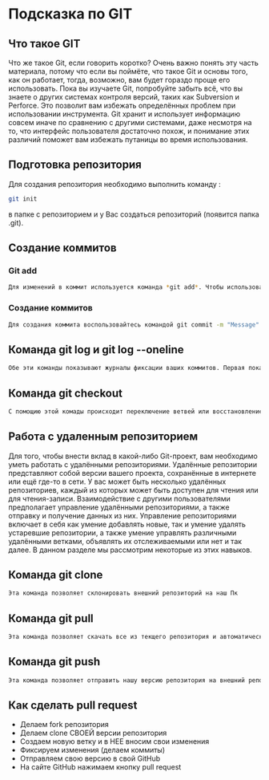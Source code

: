 # Подсказка по GIT

## Что такое GIT
Что же такое Git, если говорить коротко? Очень важно понять эту часть материала, потому что если вы поймёте, что такое Git и основы того, как он работает, тогда, возможно, вам будет гораздо проще его использовать. Пока вы изучаете Git, попробуйте забыть всё, что вы знаете о других системах контроля версий, таких как Subversion и Perforce. Это позволит вам избежать определённых проблем при использовании инструмента. Git хранит и использует информацию совсем иначе по сравнению с другими системами, даже несмотря на то, что интерфейс пользователя достаточно похож, и понимание этих различий поможет вам избежать путаницы во время использования.

## Подготовка репозитория 
Для создания репозитория необходимо выполнить команду :
```sh
git init
``` 
в папке с репозиторием и у Вас создаться репозиторий (появится папка .git).

## Создание коммитов

### Git add
```sh
Для изменений в коммит используется команда *git add*. Чтобы использовать эту команду напишите *git add .*
```
### Создание коммитов
```sh
Для создания коммита воспользовайтесь командой git commit -m "Message". В ковычках можно писать любое название которые вы захотите.
```
## Команда git log и git log --oneline
```sh
Обе эти команды показывают журналы фиксации ваших коммитов. Первая показывает полный список. Вторая команда упрощенный список
```
## Команда git checkout
```sh
С помощию этой комады происходит переключение ветвей или восстановление файлов рабочего дерева
```

## Работа с удаленным репозиторием
Для того, чтобы внести вклад в какой-либо Git-проект, вам необходимо уметь работать с удалёнными репозиториями. Удалённые репозитории представляют собой версии вашего проекта, сохранённые в интернете или ещё где-то в сети. У вас может быть несколько удалённых репозиториев, каждый из которых может быть доступен для чтения или для чтения-записи. Взаимодействие с другими пользователями предполагает управление удалёнными репозиториями, а также отправку и получение данных из них. Управление репозиториями включает в себя как умение добавлять новые, так и умение удалять устаревшие репозитории, а также умение управлять различными удалёнными ветками, объявлять их отслеживаемыми или нет и так далее. В данном разделе мы рассмотрим некоторые из этих навыков.

## Команда git clone
```sh
Эта команда позволяет склонировать внешний репозиторий на наш Пк
```
## Команда git pull
```sh
Эта команда позволяет скачать все из текщего репозитория и автоматически сделать merge с нашей версией
```
## Команда git push
```sh
Эта команда позволяет отправить нашу версию репозитория на внешний репозиторий. ТРЕБУЕТ АВТОРИЗАЦИИ на внешнем репозитории
```

## Как сделать pull request
- Делаем fork репозитория
- Делаем clone СВОЕЙ версии репозитория
- Создаем новую ветку и в НЕЕ вносим свои изменения
- Фиксируем изменения (делаем коммиты)
- Отправляем свою версию в свой GitHub
- На сайте GitHub нажимаем кнопку pull request

##